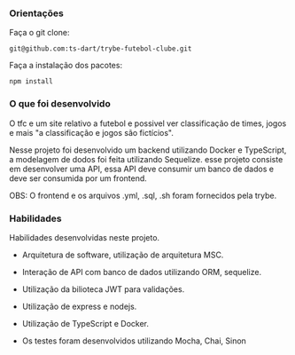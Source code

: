 ### Orientações
Faça o git clone:

    git@github.com:ts-dart/trybe-futebol-clube.git

Faça a instalação dos pacotes:

    npm install

### O que foi desenvolvido
O tfc e um site relativo a futebol e possivel ver classificação de times, jogos e mais "a classificação e jogos são fictícios".

Nesse projeto foi desenvolvido um backend utilizando Docker e TypeScript, a modelagem de dodos foi feita utilizando Sequelize. esse projeto consiste em desenvolver uma API, essa API deve consumir um banco de dados e deve ser consumida por um frontend.

OBS: O frontend e os arquivos .yml, .sql, .sh foram fornecidos pela trybe.

### Habilidades
Habilidades desenvolvidas neste projeto.

* Arquitetura de software, utilização de arquitetura MSC.

* Interação de API com banco de dados utilizando ORM, sequelize.

* Utilização da bilioteca JWT para validações.

* Utilização de express e nodejs.

* Utilização de TypeScript e Docker.

* Os testes foram desenvolvidos utilizando Mocha, Chai, Sinon
